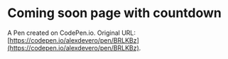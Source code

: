 # Coming soon page with countdown

A Pen created on CodePen.io. Original URL: [https://codepen.io/alexdevero/pen/BRLKBz](https://codepen.io/alexdevero/pen/BRLKBz).

